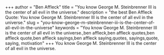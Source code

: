 +++
author = "Ben Affleck"
title = "You know George M. Steinbrenner III is the center of all evil in the universe."
description = "the best Ben Affleck Quote: You know George M. Steinbrenner III is the center of all evil in the universe."
slug = "you-know-george-m-steinbrenner-iii-is-the-center-of-all-evil-in-the-universe"
keywords = "You know George M. Steinbrenner III is the center of all evil in the universe.,ben affleck,ben affleck quotes,ben affleck quote,ben affleck sayings,ben affleck saying,quotes, sayings,quote, saying, motivation"
+++
You know George M. Steinbrenner III is the center of all evil in the universe.
